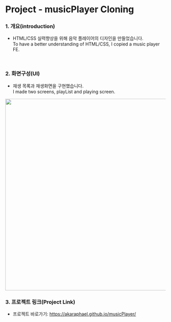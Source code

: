 # Project - musicPlayer Cloning

### 1. 개요(introduction)
* HTML/CSS 실력향상을 위해 음악 플레이어의 디자인을 만들었습니다. <br>
To have a better understanding of HTML/CSS, I copied a music player FE. 
<br>

### 2. 화면구성(UI)
* 재생 목록과 재생화면을 구현했습니다. <br>
I made two screens, playList and playing screen.

<img src="https://user-images.githubusercontent.com/63382028/95841962-f0b06880-0d80-11eb-807c-6d177bc28c70.png" width=600px/> 
<br>

### 3. 프로젝트 링크(Project Link)
* 프로젝트 바로가기: https://akaraphael.github.io/musicPlayer/
